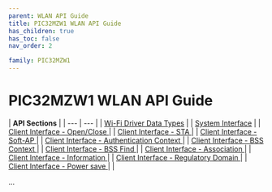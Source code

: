 ```yaml
---
parent: WLAN API Guide
title: PIC32MZW1 WLAN API Guide
has_children: true
has_toc: false
nav_order: 2

family: PIC32MZW1
---
```


# PIC32MZW1 WLAN API Guide

| **API Sections** |
| --- | --- |
| [Wi-Fi Driver Data Types](docs/driver_datatypes.md) |
| [System Interface](docs/system_interface.md) |
| [Client Interface - Open/Close ](docs/client_open_close.md)|
| [Client Interface - STA ](docs/client_STA.md)|
| [Client Interface - Soft-AP ](docs/client_soft_AP.md)|
| [Client Interface - Authentication Context ](docs/client_authentication.md)|
| [Client Interface - BSS Context ](docs/client_BSS_context.md)|
| [Client Interface - BSS Find ](docs/client_BSS_find.md)|
| [Client Interface - Association ](docs/client_association.md)|
| [Client Interface - Information ](docs/client_information.md)|
| [Client Interface - Regulatory Domain ](docs/client_regulatory_domain.md)|
| [Client Interface - Power save ](docs/client_powersave.md)|
|

...
